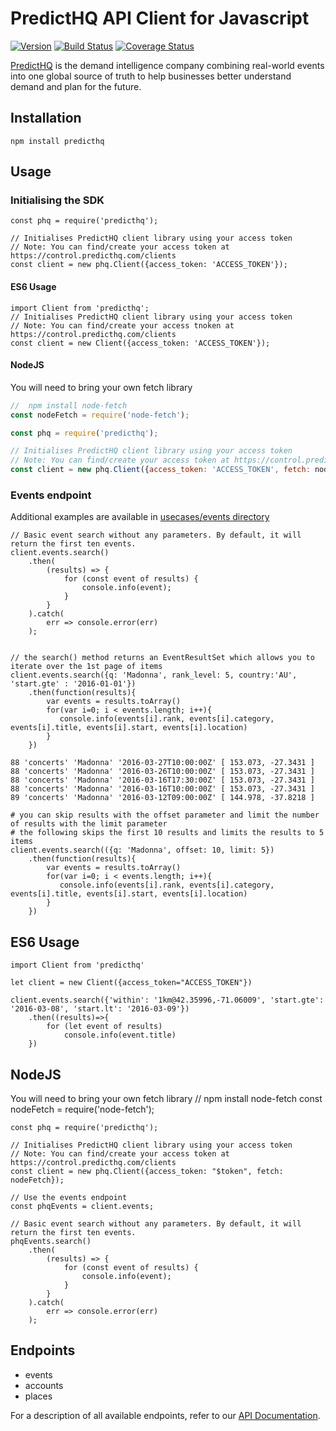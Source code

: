 # PredictHQ API Client for Javascript

[![Version](https://badge.fury.io/js/predicthq.svg)](http://badge.fury.io/js/predicthq)
[![Build Status](https://travis-ci.org/predicthq/sdk-js.svg?branch=master)](https://travis-ci.org/predicthq/sdk-js)
[![Coverage Status](https://coveralls.io/repos/github/predicthq/sdk-js/badge.svg?branch=master)](https://coveralls.io/github/predicthq/sdk-js?branch=master)

[PredictHQ](https://www.predicthq.com/) is the demand intelligence company combining real-world events into one global source of truth to help businesses better understand demand and plan for the future.


## Installation

    npm install predicthq

## Usage

### Initialising the SDK

    const phq = require('predicthq');
    
    // Initialises PredictHQ client library using your access token
    // Note: You can find/create your access token at https://control.predicthq.com/clients
    const client = new phq.Client({access_token: 'ACCESS_TOKEN'});
    

#### ES6 Usage

    import Client from 'predicthq';
    // Initialises PredictHQ client library using your access token
    // Note: You can find/create your access tnoken at https://control.predicthq.com/clients
    const client = new Client({access_token: 'ACCESS_TOKEN'});
    

#### NodeJS

You will need to bring your own fetch library

```javascript
//  npm install node-fetch
const nodeFetch = require('node-fetch');

const phq = require('predicthq');

// Initialises PredictHQ client library using your access token
// Note: You can find/create your access token at https://control.predicthq.com/clients
const client = new phq.Client({access_token: 'ACCESS_TOKEN', fetch: nodeFetch});
```
### Events endpoint

Additional examples are available in [usecases/events directory](usecases/events)

    // Basic event search without any parameters. By default, it will return the first ten events.
    client.events.search()
        .then(
            (results) => {
                for (const event of results) {
                    console.info(event);
                }
            }
        ).catch(
            err => console.error(err)
        );


    // the search() method returns an EventResultSet which allows you to iterate over the 1st page of items
    client.events.search({q: 'Madonna', rank_level: 5, country:'AU', 'start.gte' : '2016-01-01'})
        .then(function(results){
            var events = results.toArray()
            for(var i=0; i < events.length; i++){
               console.info(events[i].rank, events[i].category, events[i].title, events[i].start, events[i].location)
            }
        })

    88 'concerts' 'Madonna' '2016-03-27T10:00:00Z' [ 153.073, -27.3431 ]
    88 'concerts' 'Madonna' '2016-03-26T10:00:00Z' [ 153.073, -27.3431 ]
    88 'concerts' 'Madonna' '2016-03-16T17:30:00Z' [ 153.073, -27.3431 ]
    88 'concerts' 'Madonna' '2016-03-16T10:00:00Z' [ 153.073, -27.3431 ]
    89 'concerts' 'Madonna' '2016-03-12T09:00:00Z' [ 144.978, -37.8218 ]

    # you can skip results with the offset parameter and limit the number of results with the limit parameter
    # the following skips the first 10 results and limits the results to 5 items
    client.events.search(({q: 'Madonna', offset: 10, limit: 5})
        .then(function(results){
            var events = results.toArray()
            for(var i=0; i < events.length; i++){
               console.info(events[i].rank, events[i].category, events[i].title, events[i].start, events[i].location)
            }
        })


## ES6 Usage

    import Client from 'predicthq'

    let client = new Client({access_token="ACCESS_TOKEN"})

    client.events.search({'within': '1km@42.35996,-71.06009', 'start.gte': '2016-03-08', 'start.lt': '2016-03-09'})
        .then((results)=>{
            for (let event of results)
                console.info(event.title)
        })


## NodeJS

You will need to bring your own fetch library
    //  npm install node-fetch
    const nodeFetch = require('node-fetch');
    
    const phq = require('predicthq');
    
    // Initialises PredictHQ client library using your access token
    // Note: You can find/create your access token at https://control.predicthq.com/clients
    const client = new phq.Client({access_token: "$token", fetch: nodeFetch});
    
    // Use the events endpoint
    const phqEvents = client.events;
    
    // Basic event search without any parameters. By default, it will return the first ten events.
    phqEvents.search()
        .then(
            (results) => {
                for (const event of results) {
                    console.info(event);
                }
            }
        ).catch(
            err => console.error(err)
        );

## Endpoints

* events
* accounts
* places


For a description of all available endpoints, refer to our [API Documentation](https://developer.predicthq.com/).
